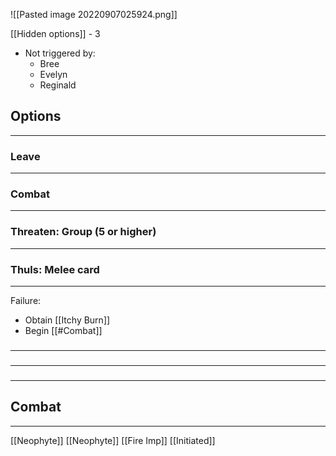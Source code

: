 ![[Pasted image 20220907025924.png]]

[[Hidden options]] - 3
- Not triggered by:
	- Bree
	- Evelyn
	- Reginald

## Options
---

### Leave
---

### Combat
---

### Threaten: Group (5 or higher)
---

### Thuls: Melee card
---
Failure: 
- Obtain [[Itchy Burn]]
- Begin [[#Combat]]


### 
---

### 
---

### 
---

## Combat
---
[[Neophyte]]
[[Neophyte]]
[[Fire Imp]]
[[Initiated]]